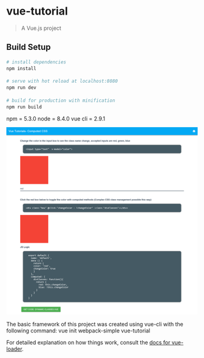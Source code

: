 # vue-tutorial

> A Vue.js project

## Build Setup

``` bash
# install dependencies
npm install

# serve with hot reload at localhost:8080
npm run dev

# build for production with minification
npm run build
```

npm     = 5.3.0
node    = 8.4.0
vue cli = 2.9.1

![](https://raw.githubusercontent.com/dirkteucher/vue-tutorial-site/master/current-look-of-app.png)


The basic framework of this project was created using vue-cli with the following command:
vue init webpack-simple vue-tutorial

For detailed explanation on how things work, consult the [docs for vue-loader](http://vuejs.github.io/vue-loader).
